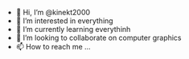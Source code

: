 - 👋 Hi, I’m @kinekt2000
- 👀 I’m interested in everything
- 🌱 I’m currently learning everythinh
- 💞️ I’m looking to collaborate on computer graphics
- 📫 How to reach me ...

<!---
kinekt2000/kinekt2000 is a ✨ special ✨ repository because its `README.md` (this file) appears on your GitHub profile.
You can click the Preview link to take a look at your changes.
--->

